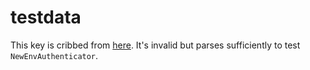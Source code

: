 # testdata

This key is cribbed from
[here](https://github.com/golang/oauth2/blob/d668ce993890a79bda886613ee587a69dd5da7a6/google/testdata/gcloud/credentials).
It's invalid but parses sufficiently to test `NewEnvAuthenticator`.
